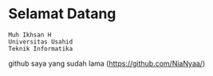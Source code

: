 # Selamat Datang
```
Muh Ikhsan H
Universitas Usahid
Teknik Informatika
```
github saya yang sudah lama
(https://github.com/NiaNyaa/)


<!--
**MuhIkhsanH/MuhIkhsanH** is a ✨ _special_ ✨ repository because its `README.md` (this file) appears on your GitHub profile.

Here are some ideas to get you started:

- 🔭 I’m currently working on ...
- 🌱 I’m currently learning ...
- 👯 I’m looking to collaborate on ...
- 🤔 I’m looking for help with ...
- 💬 Ask me about ...
- 📫 How to reach me: ...
- 😄 Pronouns: ...
- ⚡ Fun fact: ...
-->

